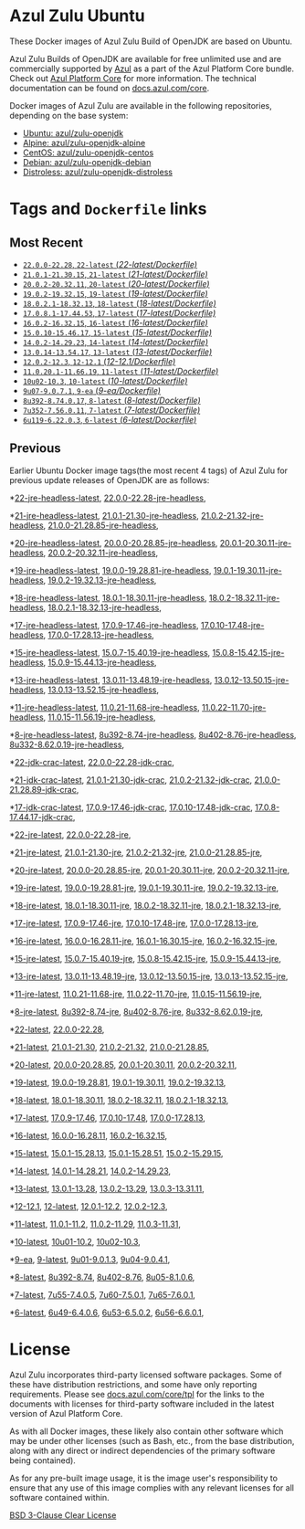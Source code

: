 Azul Zulu Ubuntu
================

These Docker images of Azul Zulu Build of OpenJDK are based on Ubuntu.

Azul Zulu Builds of OpenJDK are available for free unlimited use and are commercially supported by [Azul][1] as a part of the Azul Platform Core bundle.
Check out [Azul Platform Core][2] for more information. The technical documentation can be found on [docs.azul.com/core][3].

Docker images of Azul Zulu are available in the following repositories, depending on the base system:

  * [Ubuntu: azul/zulu-openjdk][4]
  * [Alpine: azul/zulu-openjdk-alpine][5]
  * [CentOS: azul/zulu-openjdk-centos][6]
  * [Debian: azul/zulu-openjdk-debian][7]
  * [Distroless: azul/zulu-openjdk-distroless][8]

Tags and `Dockerfile` links
===========================

Most Recent
-----------


  * [`22.0.0-22.28`, `22-latest` (*22-latest/Dockerfile)*][11]
  * [`21.0.1-21.30.15`, `21-latest` (*21-latest/Dockerfile)*][19]
  * [`20.0.2-20.32.11`, `20-latest` (*20-latest/Dockerfile)*][39]
  * [`19.0.2-19.32.15`, `19-latest` (*19-latest/Dockerfile)*][51]
  * [`18.0.2.1-18.32.13`, `18-latest` (*18-latest/Dockerfile)*][64]
  * [`17.0.8.1-17.44.53`, `17-latest` (*17-latest/Dockerfile)*][76]
  * [`16.0.2-16.32.15`, `16-latest` (*16-latest/Dockerfile)*][127]
  * [`15.0.10-15.46.17`, `15-latest` (*15-latest/Dockerfile)*][134]
  * [`14.0.2-14.29.23`, `14-latest` (*14-latest/Dockerfile)*][156]
  * [`13.0.14-13.54.17`, `13-latest` (*13-latest/Dockerfile)*][159]
  * [`12.0.2-12.3`, `12-12.1` (*12-12.1/Dockerfile)*][184]
  * [`11.0.20.1-11.66.19`, `11-latest` (*11-latest/Dockerfile)*][188]
  * [`10u02-10.3`, `10-latest` (*10-latest/Dockerfile)*][239]
  * [`9u07-9.0.7.1`, `9-ea` (*9-ea/Dockerfile)*][242]
  * [`8u392-8.74.0.17`, `8-latest` (*8-latest/Dockerfile)*][247]
  * [`7u352-7.56.0.11`, `7-latest` (*7-latest/Dockerfile)*][320]
  * [`6u119-6.22.0.3`, `6-latest` (*6-latest/Dockerfile)*][358]

Previous
--------

Earlier Ubuntu Docker image tags(the most recent 4 tags) of Azul Zulu for previous update releases of OpenJDK are as follows:


  *[22-jre-headless-latest][17],
  [22.0.0-22.28-jre-headless][18],
  
  *[21-jre-headless-latest][32],
  [21.0.1-21.30-jre-headless][35],
  [21.0.2-21.32-jre-headless][36],
  [21.0.0-21.28.85-jre-headless][37],
  
  
  *[20-jre-headless-latest][47],
  [20.0.0-20.28.85-jre-headless][48],
  [20.0.1-20.30.11-jre-headless][49],
  [20.0.2-20.32.11-jre-headless][50],
  
  *[19-jre-headless-latest][60],
  [19.0.0-19.28.81-jre-headless][61],
  [19.0.1-19.30.11-jre-headless][62],
  [19.0.2-19.32.13-jre-headless][63],
  
  *[18-jre-headless-latest][72],
  [18.0.1-18.30.11-jre-headless][73],
  [18.0.2-18.32.11-jre-headless][74],
  [18.0.2.1-18.32.13-jre-headless][75],
  
  *[17-jre-headless-latest][108],
  [17.0.9-17.46-jre-headless][112],
  [17.0.10-17.48-jre-headless][113],
  [17.0.0-17.28.13-jre-headless][115],
  
  
  
  
  
  
  
  
  
  
  
  
  *[15-jre-headless-latest][151],
  [15.0.7-15.40.19-jre-headless][152],
  [15.0.8-15.42.15-jre-headless][153],
  [15.0.9-15.44.13-jre-headless][154],
  
  
  *[13-jre-headless-latest][179],
  [13.0.11-13.48.19-jre-headless][180],
  [13.0.12-13.50.15-jre-headless][181],
  [13.0.13-13.52.15-jre-headless][182],
  
  
  *[11-jre-headless-latest][225],
  [11.0.21-11.68-jre-headless][228],
  [11.0.22-11.70-jre-headless][229],
  [11.0.15-11.56.19-jre-headless][230],
  
  
  
  
  
  
  
  
  
  *[8-jre-headless-latest][308],
  [8u392-8.74-jre-headless][309],
  [8u402-8.76-jre-headless][310],
  [8u332-8.62.0.19-jre-headless][311],
  
  
  
  
  
  
  
  
  
  *[22-jdk-crac-latest][15],
  [22.0.0-22.28-jdk-crac][16],
  
  *[21-jdk-crac-latest][27],
  [21.0.1-21.30-jdk-crac][30],
  [21.0.2-21.32-jdk-crac][31],
  [21.0.0-21.28.89-jdk-crac][33],
  
  
  *[17-jdk-crac-latest][94],
  [17.0.9-17.46-jdk-crac][107],
  [17.0.10-17.48-jdk-crac][109],
  [17.0.8-17.44.17-jdk-crac][110],
  
  
  
  *[22-jre-latest][13],
  [22.0.0-22.28-jre][14],
  
  *[21-jre-latest][22],
  [21.0.1-21.30-jre][25],
  [21.0.2-21.32-jre][26],
  [21.0.0-21.28.85-jre][28],
  
  
  *[20-jre-latest][40],
  [20.0.0-20.28.85-jre][44],
  [20.0.1-20.30.11-jre][45],
  [20.0.2-20.32.11-jre][46],
  
  *[19-jre-latest][52],
  [19.0.0-19.28.81-jre][57],
  [19.0.1-19.30.11-jre][58],
  [19.0.2-19.32.13-jre][59],
  
  *[18-jre-latest][65],
  [18.0.1-18.30.11-jre][69],
  [18.0.2-18.32.11-jre][70],
  [18.0.2.1-18.32.13-jre][71],
  
  *[17-jre-latest][78],
  [17.0.9-17.46-jre][90],
  [17.0.10-17.48-jre][91],
  [17.0.0-17.28.13-jre][95],
  
  
  
  
  
  
  
  
  
  
  
  
  *[16-jre-latest][128],
  [16.0.0-16.28.11-jre][131],
  [16.0.1-16.30.15-jre][132],
  [16.0.2-16.32.15-jre][133],
  
  *[15-jre-latest][135],
  [15.0.7-15.40.19-jre][147],
  [15.0.8-15.42.15-jre][148],
  [15.0.9-15.44.13-jre][149],
  
  
  *[13-jre-latest][162],
  [13.0.11-13.48.19-jre][175],
  [13.0.12-13.50.15-jre][176],
  [13.0.13-13.52.15-jre][177],
  
  
  *[11-jre-latest][195],
  [11.0.21-11.68-jre][213],
  [11.0.22-11.70-jre][214],
  [11.0.15-11.56.19-jre][218],
  
  
  
  
  
  
  
  
  
  *[8-jre-latest][250],
  [8u392-8.74-jre][275],
  [8u402-8.76-jre][276],
  [8u332-8.62.0.19-jre][299],
  
  
  
  
  
  
  
  
  
  *[22-latest][11],
  [22.0.0-22.28][12],
  
  *[21-latest][19],
  [21.0.1-21.30][20],
  [21.0.2-21.32][21],
  [21.0.0-21.28.85][23],
  
  
  *[20-latest][39],
  [20.0.0-20.28.85][41],
  [20.0.1-20.30.11][42],
  [20.0.2-20.32.11][43],
  
  *[19-latest][51],
  [19.0.0-19.28.81][53],
  [19.0.1-19.30.11][54],
  [19.0.2-19.32.13][55],
  
  
  *[18-latest][64],
  [18.0.1-18.30.11][66],
  [18.0.2-18.32.11][67],
  [18.0.2.1-18.32.13][68],
  
  *[17-latest][76],
  [17.0.9-17.46][77],
  [17.0.10-17.48][79],
  [17.0.0-17.28.13][80],
  
  
  
  
  
  
  
  
  
  
  
  
  *[16-latest][127],
  [16.0.0-16.28.11][129],
  [16.0.2-16.32.15][130],
  
  *[15-latest][134],
  [15.0.1-15.28.13][136],
  [15.0.1-15.28.51][137],
  [15.0.2-15.29.15][138],
  
  
  
  
  
  
  
  
  
  *[14-latest][156],
  [14.0.1-14.28.21][157],
  [14.0.2-14.29.23][158],
  
  *[13-latest][159],
  [13.0.1-13.28][160],
  [13.0.2-13.29][161],
  [13.0.3-13.31.11][163],
  
  
  
  
  
  
  
  
  
  
  
  
  *[12-12.1][184],
  [12-latest][185],
  [12.0.1-12.2][186],
  [12.0.2-12.3][187],
  
  *[11-latest][188],
  [11.0.1-11.2][189],
  [11.0.2-11.29][190],
  [11.0.3-11.31][191],
  
  
  
  
  
  
  
  
  
  
  
  
  
  
  
  
  
  
  
  
  
  
  
  
  *[10-latest][239],
  [10u01-10.2][240],
  [10u02-10.3][241],
  
  *[9-ea][242],
  [9-latest][243],
  [9u01-9.0.1.3][244],
  [9u04-9.0.4.1][245],
  
  
  *[8-latest][247],
  [8u392-8.74][248],
  [8u402-8.76][249],
  [8u05-8.1.0.6][251],
  
  
  
  
  
  
  
  
  
  
  
  
  
  
  
  
  
  
  
  
  
  
  
  
  
  
  
  
  
  
  
  
  
  
  
  
  
  
  
  
  
  
  
  
  
  
  *[7-latest][320],
  [7u55-7.4.0.5][321],
  [7u60-7.5.0.1][322],
  [7u65-7.6.0.1][323],
  
  
  
  
  
  
  
  
  
  
  
  
  
  
  
  
  
  
  
  
  
  
  
  
  
  
  
  
  
  
  
  
  
  
  
  *[6-latest][358],
  [6u49-6.4.0.6][359],
  [6u53-6.5.0.2][360],
  [6u56-6.6.0.1][361],
  
  
  
  
  
  
  
  
  
  
  
  
  
  
  
  
  License
=======

Azul Zulu incorporates third-party licensed software packages. Some of these have distribution restrictions, and some have only reporting requirements. Please see [docs.azul.com/core/tpl][9] for the links to the documents with licenses for third-party software included in the latest version of Azul Platform Core.

As with all Docker images, these likely also contain other software which may be under other licenses (such as Bash, etc., from the base distribution, along with any direct or indirect dependencies of the primary software being contained).

As for any pre-built image usage, it is the image user's responsibility to ensure that any use of this image complies with any relevant licenses for all software contained within.

[BSD 3-Clause Clear License][10]

  [1]: https://www.azul.com/
  [2]: https://www.azul.com/products/core/
  [3]: https://docs.azul.com/core/
  [4]: https://hub.docker.com/r/azul/zulu-openjdk
  [5]: https://hub.docker.com/r/azul/zulu-openjdk-alpine
  [6]: https://hub.docker.com/r/azul/zulu-openjdk-centos
  [7]: https://hub.docker.com/r/azul/zulu-openjdk-debian
  [8]: https://hub.docker.com/r/azul/zulu-openjdk-distroless
  [9]: https://docs.azul.com/core/tpl
  [10]: https://github.com/zulu-openjdk/zulu-openjdk/blob/master/LICENSE.txt


  [17]: https://github.com/zulu-openjdk/zulu-openjdk/blob/master/ubuntu/22-jre-headless-latest/Dockerfile
  [18]: https://github.com/zulu-openjdk/zulu-openjdk/blob/master/ubuntu/22.0.0-22.28-jre-headless/Dockerfile
  
  [32]: https://github.com/zulu-openjdk/zulu-openjdk/blob/master/ubuntu/21-jre-headless-latest/Dockerfile
  [35]: https://github.com/zulu-openjdk/zulu-openjdk/blob/master/ubuntu/21.0.1-21.30-jre-headless/Dockerfile
  [36]: https://github.com/zulu-openjdk/zulu-openjdk/blob/master/ubuntu/21.0.2-21.32-jre-headless/Dockerfile
  [37]: https://github.com/zulu-openjdk/zulu-openjdk/blob/master/ubuntu/21.0.0-21.28.85-jre-headless/Dockerfile
  
  
  [47]: https://github.com/zulu-openjdk/zulu-openjdk/blob/master/ubuntu/20-jre-headless-latest/Dockerfile
  [48]: https://github.com/zulu-openjdk/zulu-openjdk/blob/master/ubuntu/20.0.0-20.28.85-jre-headless/Dockerfile
  [49]: https://github.com/zulu-openjdk/zulu-openjdk/blob/master/ubuntu/20.0.1-20.30.11-jre-headless/Dockerfile
  [50]: https://github.com/zulu-openjdk/zulu-openjdk/blob/master/ubuntu/20.0.2-20.32.11-jre-headless/Dockerfile
  
  [60]: https://github.com/zulu-openjdk/zulu-openjdk/blob/master/ubuntu/19-jre-headless-latest/Dockerfile
  [61]: https://github.com/zulu-openjdk/zulu-openjdk/blob/master/ubuntu/19.0.0-19.28.81-jre-headless/Dockerfile
  [62]: https://github.com/zulu-openjdk/zulu-openjdk/blob/master/ubuntu/19.0.1-19.30.11-jre-headless/Dockerfile
  [63]: https://github.com/zulu-openjdk/zulu-openjdk/blob/master/ubuntu/19.0.2-19.32.13-jre-headless/Dockerfile
  
  [72]: https://github.com/zulu-openjdk/zulu-openjdk/blob/master/ubuntu/18-jre-headless-latest/Dockerfile
  [73]: https://github.com/zulu-openjdk/zulu-openjdk/blob/master/ubuntu/18.0.1-18.30.11-jre-headless/Dockerfile
  [74]: https://github.com/zulu-openjdk/zulu-openjdk/blob/master/ubuntu/18.0.2-18.32.11-jre-headless/Dockerfile
  [75]: https://github.com/zulu-openjdk/zulu-openjdk/blob/master/ubuntu/18.0.2.1-18.32.13-jre-headless/Dockerfile
  
  [108]: https://github.com/zulu-openjdk/zulu-openjdk/blob/master/ubuntu/17-jre-headless-latest/Dockerfile
  [112]: https://github.com/zulu-openjdk/zulu-openjdk/blob/master/ubuntu/17.0.9-17.46-jre-headless/Dockerfile
  [113]: https://github.com/zulu-openjdk/zulu-openjdk/blob/master/ubuntu/17.0.10-17.48-jre-headless/Dockerfile
  [115]: https://github.com/zulu-openjdk/zulu-openjdk/blob/master/ubuntu/17.0.0-17.28.13-jre-headless/Dockerfile
  
  
  
  
  
  
  
  
  
  
  
  
  [151]: https://github.com/zulu-openjdk/zulu-openjdk/blob/master/ubuntu/15-jre-headless-latest/Dockerfile
  [152]: https://github.com/zulu-openjdk/zulu-openjdk/blob/master/ubuntu/15.0.7-15.40.19-jre-headless/Dockerfile
  [153]: https://github.com/zulu-openjdk/zulu-openjdk/blob/master/ubuntu/15.0.8-15.42.15-jre-headless/Dockerfile
  [154]: https://github.com/zulu-openjdk/zulu-openjdk/blob/master/ubuntu/15.0.9-15.44.13-jre-headless/Dockerfile
  
  
  [179]: https://github.com/zulu-openjdk/zulu-openjdk/blob/master/ubuntu/13-jre-headless-latest/Dockerfile
  [180]: https://github.com/zulu-openjdk/zulu-openjdk/blob/master/ubuntu/13.0.11-13.48.19-jre-headless/Dockerfile
  [181]: https://github.com/zulu-openjdk/zulu-openjdk/blob/master/ubuntu/13.0.12-13.50.15-jre-headless/Dockerfile
  [182]: https://github.com/zulu-openjdk/zulu-openjdk/blob/master/ubuntu/13.0.13-13.52.15-jre-headless/Dockerfile
  
  
  [225]: https://github.com/zulu-openjdk/zulu-openjdk/blob/master/ubuntu/11-jre-headless-latest/Dockerfile
  [228]: https://github.com/zulu-openjdk/zulu-openjdk/blob/master/ubuntu/11.0.21-11.68-jre-headless/Dockerfile
  [229]: https://github.com/zulu-openjdk/zulu-openjdk/blob/master/ubuntu/11.0.22-11.70-jre-headless/Dockerfile
  [230]: https://github.com/zulu-openjdk/zulu-openjdk/blob/master/ubuntu/11.0.15-11.56.19-jre-headless/Dockerfile
  
  
  
  
  
  
  
  
  
  [308]: https://github.com/zulu-openjdk/zulu-openjdk/blob/master/ubuntu/8-jre-headless-latest/Dockerfile
  [309]: https://github.com/zulu-openjdk/zulu-openjdk/blob/master/ubuntu/8u392-8.74-jre-headless/Dockerfile
  [310]: https://github.com/zulu-openjdk/zulu-openjdk/blob/master/ubuntu/8u402-8.76-jre-headless/Dockerfile
  [311]: https://github.com/zulu-openjdk/zulu-openjdk/blob/master/ubuntu/8u332-8.62.0.19-jre-headless/Dockerfile
  
  
  
  
  
  
  
  
  
  [15]: https://github.com/zulu-openjdk/zulu-openjdk/blob/master/ubuntu/22-jdk-crac-latest/Dockerfile
  [16]: https://github.com/zulu-openjdk/zulu-openjdk/blob/master/ubuntu/22.0.0-22.28-jdk-crac/Dockerfile
  
  [27]: https://github.com/zulu-openjdk/zulu-openjdk/blob/master/ubuntu/21-jdk-crac-latest/Dockerfile
  [30]: https://github.com/zulu-openjdk/zulu-openjdk/blob/master/ubuntu/21.0.1-21.30-jdk-crac/Dockerfile
  [31]: https://github.com/zulu-openjdk/zulu-openjdk/blob/master/ubuntu/21.0.2-21.32-jdk-crac/Dockerfile
  [33]: https://github.com/zulu-openjdk/zulu-openjdk/blob/master/ubuntu/21.0.0-21.28.89-jdk-crac/Dockerfile
  
  
  [94]: https://github.com/zulu-openjdk/zulu-openjdk/blob/master/ubuntu/17-jdk-crac-latest/Dockerfile
  [107]: https://github.com/zulu-openjdk/zulu-openjdk/blob/master/ubuntu/17.0.9-17.46-jdk-crac/Dockerfile
  [109]: https://github.com/zulu-openjdk/zulu-openjdk/blob/master/ubuntu/17.0.10-17.48-jdk-crac/Dockerfile
  [110]: https://github.com/zulu-openjdk/zulu-openjdk/blob/master/ubuntu/17.0.8-17.44.17-jdk-crac/Dockerfile
  
  
  
  [13]: https://github.com/zulu-openjdk/zulu-openjdk/blob/master/ubuntu/22-jre-latest/Dockerfile
  [14]: https://github.com/zulu-openjdk/zulu-openjdk/blob/master/ubuntu/22.0.0-22.28-jre/Dockerfile
  
  [22]: https://github.com/zulu-openjdk/zulu-openjdk/blob/master/ubuntu/21-jre-latest/Dockerfile
  [25]: https://github.com/zulu-openjdk/zulu-openjdk/blob/master/ubuntu/21.0.1-21.30-jre/Dockerfile
  [26]: https://github.com/zulu-openjdk/zulu-openjdk/blob/master/ubuntu/21.0.2-21.32-jre/Dockerfile
  [28]: https://github.com/zulu-openjdk/zulu-openjdk/blob/master/ubuntu/21.0.0-21.28.85-jre/Dockerfile
  
  
  [40]: https://github.com/zulu-openjdk/zulu-openjdk/blob/master/ubuntu/20-jre-latest/Dockerfile
  [44]: https://github.com/zulu-openjdk/zulu-openjdk/blob/master/ubuntu/20.0.0-20.28.85-jre/Dockerfile
  [45]: https://github.com/zulu-openjdk/zulu-openjdk/blob/master/ubuntu/20.0.1-20.30.11-jre/Dockerfile
  [46]: https://github.com/zulu-openjdk/zulu-openjdk/blob/master/ubuntu/20.0.2-20.32.11-jre/Dockerfile
  
  [52]: https://github.com/zulu-openjdk/zulu-openjdk/blob/master/ubuntu/19-jre-latest/Dockerfile
  [57]: https://github.com/zulu-openjdk/zulu-openjdk/blob/master/ubuntu/19.0.0-19.28.81-jre/Dockerfile
  [58]: https://github.com/zulu-openjdk/zulu-openjdk/blob/master/ubuntu/19.0.1-19.30.11-jre/Dockerfile
  [59]: https://github.com/zulu-openjdk/zulu-openjdk/blob/master/ubuntu/19.0.2-19.32.13-jre/Dockerfile
  
  [65]: https://github.com/zulu-openjdk/zulu-openjdk/blob/master/ubuntu/18-jre-latest/Dockerfile
  [69]: https://github.com/zulu-openjdk/zulu-openjdk/blob/master/ubuntu/18.0.1-18.30.11-jre/Dockerfile
  [70]: https://github.com/zulu-openjdk/zulu-openjdk/blob/master/ubuntu/18.0.2-18.32.11-jre/Dockerfile
  [71]: https://github.com/zulu-openjdk/zulu-openjdk/blob/master/ubuntu/18.0.2.1-18.32.13-jre/Dockerfile
  
  [78]: https://github.com/zulu-openjdk/zulu-openjdk/blob/master/ubuntu/17-jre-latest/Dockerfile
  [90]: https://github.com/zulu-openjdk/zulu-openjdk/blob/master/ubuntu/17.0.9-17.46-jre/Dockerfile
  [91]: https://github.com/zulu-openjdk/zulu-openjdk/blob/master/ubuntu/17.0.10-17.48-jre/Dockerfile
  [95]: https://github.com/zulu-openjdk/zulu-openjdk/blob/master/ubuntu/17.0.0-17.28.13-jre/Dockerfile
  
  
  
  
  
  
  
  
  
  
  
  
  [128]: https://github.com/zulu-openjdk/zulu-openjdk/blob/master/ubuntu/16-jre-latest/Dockerfile
  [131]: https://github.com/zulu-openjdk/zulu-openjdk/blob/master/ubuntu/16.0.0-16.28.11-jre/Dockerfile
  [132]: https://github.com/zulu-openjdk/zulu-openjdk/blob/master/ubuntu/16.0.1-16.30.15-jre/Dockerfile
  [133]: https://github.com/zulu-openjdk/zulu-openjdk/blob/master/ubuntu/16.0.2-16.32.15-jre/Dockerfile
  
  [135]: https://github.com/zulu-openjdk/zulu-openjdk/blob/master/ubuntu/15-jre-latest/Dockerfile
  [147]: https://github.com/zulu-openjdk/zulu-openjdk/blob/master/ubuntu/15.0.7-15.40.19-jre/Dockerfile
  [148]: https://github.com/zulu-openjdk/zulu-openjdk/blob/master/ubuntu/15.0.8-15.42.15-jre/Dockerfile
  [149]: https://github.com/zulu-openjdk/zulu-openjdk/blob/master/ubuntu/15.0.9-15.44.13-jre/Dockerfile
  
  
  [162]: https://github.com/zulu-openjdk/zulu-openjdk/blob/master/ubuntu/13-jre-latest/Dockerfile
  [175]: https://github.com/zulu-openjdk/zulu-openjdk/blob/master/ubuntu/13.0.11-13.48.19-jre/Dockerfile
  [176]: https://github.com/zulu-openjdk/zulu-openjdk/blob/master/ubuntu/13.0.12-13.50.15-jre/Dockerfile
  [177]: https://github.com/zulu-openjdk/zulu-openjdk/blob/master/ubuntu/13.0.13-13.52.15-jre/Dockerfile
  
  
  [195]: https://github.com/zulu-openjdk/zulu-openjdk/blob/master/ubuntu/11-jre-latest/Dockerfile
  [213]: https://github.com/zulu-openjdk/zulu-openjdk/blob/master/ubuntu/11.0.21-11.68-jre/Dockerfile
  [214]: https://github.com/zulu-openjdk/zulu-openjdk/blob/master/ubuntu/11.0.22-11.70-jre/Dockerfile
  [218]: https://github.com/zulu-openjdk/zulu-openjdk/blob/master/ubuntu/11.0.15-11.56.19-jre/Dockerfile
  
  
  
  
  
  
  
  
  
  [250]: https://github.com/zulu-openjdk/zulu-openjdk/blob/master/ubuntu/8-jre-latest/Dockerfile
  [275]: https://github.com/zulu-openjdk/zulu-openjdk/blob/master/ubuntu/8u392-8.74-jre/Dockerfile
  [276]: https://github.com/zulu-openjdk/zulu-openjdk/blob/master/ubuntu/8u402-8.76-jre/Dockerfile
  [299]: https://github.com/zulu-openjdk/zulu-openjdk/blob/master/ubuntu/8u332-8.62.0.19-jre/Dockerfile
  
  
  
  
  
  
  
  
  
  [11]: https://github.com/zulu-openjdk/zulu-openjdk/blob/master/ubuntu/22-latest/Dockerfile
  [12]: https://github.com/zulu-openjdk/zulu-openjdk/blob/master/ubuntu/22.0.0-22.28/Dockerfile
  
  [19]: https://github.com/zulu-openjdk/zulu-openjdk/blob/master/ubuntu/21-latest/Dockerfile
  [20]: https://github.com/zulu-openjdk/zulu-openjdk/blob/master/ubuntu/21.0.1-21.30/Dockerfile
  [21]: https://github.com/zulu-openjdk/zulu-openjdk/blob/master/ubuntu/21.0.2-21.32/Dockerfile
  [23]: https://github.com/zulu-openjdk/zulu-openjdk/blob/master/ubuntu/21.0.0-21.28.85/Dockerfile
  
  
  [39]: https://github.com/zulu-openjdk/zulu-openjdk/blob/master/ubuntu/20-latest/Dockerfile
  [41]: https://github.com/zulu-openjdk/zulu-openjdk/blob/master/ubuntu/20.0.0-20.28.85/Dockerfile
  [42]: https://github.com/zulu-openjdk/zulu-openjdk/blob/master/ubuntu/20.0.1-20.30.11/Dockerfile
  [43]: https://github.com/zulu-openjdk/zulu-openjdk/blob/master/ubuntu/20.0.2-20.32.11/Dockerfile
  
  [51]: https://github.com/zulu-openjdk/zulu-openjdk/blob/master/ubuntu/19-latest/Dockerfile
  [53]: https://github.com/zulu-openjdk/zulu-openjdk/blob/master/ubuntu/19.0.0-19.28.81/Dockerfile
  [54]: https://github.com/zulu-openjdk/zulu-openjdk/blob/master/ubuntu/19.0.1-19.30.11/Dockerfile
  [55]: https://github.com/zulu-openjdk/zulu-openjdk/blob/master/ubuntu/19.0.2-19.32.13/Dockerfile
  
  
  [64]: https://github.com/zulu-openjdk/zulu-openjdk/blob/master/ubuntu/18-latest/Dockerfile
  [66]: https://github.com/zulu-openjdk/zulu-openjdk/blob/master/ubuntu/18.0.1-18.30.11/Dockerfile
  [67]: https://github.com/zulu-openjdk/zulu-openjdk/blob/master/ubuntu/18.0.2-18.32.11/Dockerfile
  [68]: https://github.com/zulu-openjdk/zulu-openjdk/blob/master/ubuntu/18.0.2.1-18.32.13/Dockerfile
  
  [76]: https://github.com/zulu-openjdk/zulu-openjdk/blob/master/ubuntu/17-latest/Dockerfile
  [77]: https://github.com/zulu-openjdk/zulu-openjdk/blob/master/ubuntu/17.0.9-17.46/Dockerfile
  [79]: https://github.com/zulu-openjdk/zulu-openjdk/blob/master/ubuntu/17.0.10-17.48/Dockerfile
  [80]: https://github.com/zulu-openjdk/zulu-openjdk/blob/master/ubuntu/17.0.0-17.28.13/Dockerfile
  
  
  
  
  
  
  
  
  
  
  
  
  [127]: https://github.com/zulu-openjdk/zulu-openjdk/blob/master/ubuntu/16-latest/Dockerfile
  [129]: https://github.com/zulu-openjdk/zulu-openjdk/blob/master/ubuntu/16.0.0-16.28.11/Dockerfile
  [130]: https://github.com/zulu-openjdk/zulu-openjdk/blob/master/ubuntu/16.0.2-16.32.15/Dockerfile
  
  [134]: https://github.com/zulu-openjdk/zulu-openjdk/blob/master/ubuntu/15-latest/Dockerfile
  [136]: https://github.com/zulu-openjdk/zulu-openjdk/blob/master/ubuntu/15.0.1-15.28.13/Dockerfile
  [137]: https://github.com/zulu-openjdk/zulu-openjdk/blob/master/ubuntu/15.0.1-15.28.51/Dockerfile
  [138]: https://github.com/zulu-openjdk/zulu-openjdk/blob/master/ubuntu/15.0.2-15.29.15/Dockerfile
  
  
  
  
  
  
  
  
  
  [156]: https://github.com/zulu-openjdk/zulu-openjdk/blob/master/ubuntu/14-latest/Dockerfile
  [157]: https://github.com/zulu-openjdk/zulu-openjdk/blob/master/ubuntu/14.0.1-14.28.21/Dockerfile
  [158]: https://github.com/zulu-openjdk/zulu-openjdk/blob/master/ubuntu/14.0.2-14.29.23/Dockerfile
  
  [159]: https://github.com/zulu-openjdk/zulu-openjdk/blob/master/ubuntu/13-latest/Dockerfile
  [160]: https://github.com/zulu-openjdk/zulu-openjdk/blob/master/ubuntu/13.0.1-13.28/Dockerfile
  [161]: https://github.com/zulu-openjdk/zulu-openjdk/blob/master/ubuntu/13.0.2-13.29/Dockerfile
  [163]: https://github.com/zulu-openjdk/zulu-openjdk/blob/master/ubuntu/13.0.3-13.31.11/Dockerfile
  
  
  
  
  
  
  
  
  
  
  
  
  [184]: https://github.com/zulu-openjdk/zulu-openjdk/blob/master/ubuntu/12-12.1/Dockerfile
  [185]: https://github.com/zulu-openjdk/zulu-openjdk/blob/master/ubuntu/12-latest/Dockerfile
  [186]: https://github.com/zulu-openjdk/zulu-openjdk/blob/master/ubuntu/12.0.1-12.2/Dockerfile
  [187]: https://github.com/zulu-openjdk/zulu-openjdk/blob/master/ubuntu/12.0.2-12.3/Dockerfile
  
  [188]: https://github.com/zulu-openjdk/zulu-openjdk/blob/master/ubuntu/11-latest/Dockerfile
  [189]: https://github.com/zulu-openjdk/zulu-openjdk/blob/master/ubuntu/11.0.1-11.2/Dockerfile
  [190]: https://github.com/zulu-openjdk/zulu-openjdk/blob/master/ubuntu/11.0.2-11.29/Dockerfile
  [191]: https://github.com/zulu-openjdk/zulu-openjdk/blob/master/ubuntu/11.0.3-11.31/Dockerfile
  
  
  
  
  
  
  
  
  
  
  
  
  
  
  
  
  
  
  
  
  
  
  
  
  [239]: https://github.com/zulu-openjdk/zulu-openjdk/blob/master/ubuntu/10-latest/Dockerfile
  [240]: https://github.com/zulu-openjdk/zulu-openjdk/blob/master/ubuntu/10u01-10.2/Dockerfile
  [241]: https://github.com/zulu-openjdk/zulu-openjdk/blob/master/ubuntu/10u02-10.3/Dockerfile
  
  [242]: https://github.com/zulu-openjdk/zulu-openjdk/blob/master/ubuntu/9-ea/Dockerfile
  [243]: https://github.com/zulu-openjdk/zulu-openjdk/blob/master/ubuntu/9-latest/Dockerfile
  [244]: https://github.com/zulu-openjdk/zulu-openjdk/blob/master/ubuntu/9u01-9.0.1.3/Dockerfile
  [245]: https://github.com/zulu-openjdk/zulu-openjdk/blob/master/ubuntu/9u04-9.0.4.1/Dockerfile
  
  
  [247]: https://github.com/zulu-openjdk/zulu-openjdk/blob/master/ubuntu/8-latest/Dockerfile
  [248]: https://github.com/zulu-openjdk/zulu-openjdk/blob/master/ubuntu/8u392-8.74/Dockerfile
  [249]: https://github.com/zulu-openjdk/zulu-openjdk/blob/master/ubuntu/8u402-8.76/Dockerfile
  [251]: https://github.com/zulu-openjdk/zulu-openjdk/blob/master/ubuntu/8u05-8.1.0.6/Dockerfile
  
  
  
  
  
  
  
  
  
  
  
  
  
  
  
  
  
  
  
  
  
  
  
  
  
  
  
  
  
  
  
  
  
  
  
  
  
  
  
  
  
  
  
  
  
  
  [320]: https://github.com/zulu-openjdk/zulu-openjdk/blob/master/ubuntu/7-latest/Dockerfile
  [321]: https://github.com/zulu-openjdk/zulu-openjdk/blob/master/ubuntu/7u55-7.4.0.5/Dockerfile
  [322]: https://github.com/zulu-openjdk/zulu-openjdk/blob/master/ubuntu/7u60-7.5.0.1/Dockerfile
  [323]: https://github.com/zulu-openjdk/zulu-openjdk/blob/master/ubuntu/7u65-7.6.0.1/Dockerfile
  
  
  
  
  
  
  
  
  
  
  
  
  
  
  
  
  
  
  
  
  
  
  
  
  
  
  
  
  
  
  
  
  
  
  
  [358]: https://github.com/zulu-openjdk/zulu-openjdk/blob/master/ubuntu/6-latest/Dockerfile
  [359]: https://github.com/zulu-openjdk/zulu-openjdk/blob/master/ubuntu/6u49-6.4.0.6/Dockerfile
  [360]: https://github.com/zulu-openjdk/zulu-openjdk/blob/master/ubuntu/6u53-6.5.0.2/Dockerfile
  [361]: https://github.com/zulu-openjdk/zulu-openjdk/blob/master/ubuntu/6u56-6.6.0.1/Dockerfile
  
  
  
  
  
  
  
  
  
  
  
  
  
  
  
  
  